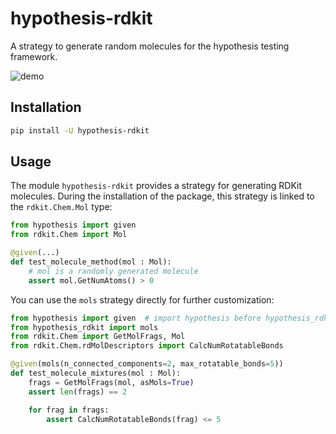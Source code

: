 # hypothesis-rdkit

A strategy to generate random molecules for the hypothesis testing framework.

![demo](demo.png)


## Installation

```sh
pip install -U hypothesis-rdkit
```

## Usage

The module ```hypothesis-rdkit``` provides a strategy for generating RDKit 
molecules. During the installation of the package, this strategy is linked to the 
```rdkit.Chem.Mol``` type:


```python
from hypothesis import given
from rdkit.Chem import Mol

@given(...)
def test_molecule_method(mol : Mol):
    # mol is a randomly generated molecule
    assert mol.GetNumAtoms() > 0
```

You can use the ```mols``` strategy directly for further customization:

```python
from hypothesis import given  # import hypothesis before hypothesis_rdkit!
from hypothesis_rdkit import mols
from rdkit.Chem import GetMolFrags, Mol
from rdkit.Chem.rdMolDescriptors import CalcNumRotatableBonds

@given(mols(n_connected_components=2, max_rotatable_bonds=5))
def test_molecule_mixtures(mol : Mol):
    frags = GetMolFrags(mol, asMols=True)
    assert len(frags) == 2

    for frag in frags:
        assert CalcNumRotatableBonds(frag) <= 5
```